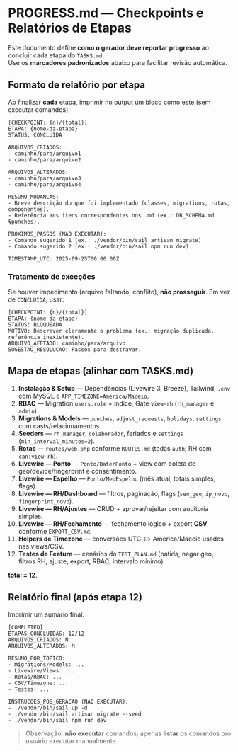 # PROGRESS.md — Checkpoints e Relatórios de Etapas

Este documento define **como o gerador deve reportar progresso** ao concluir cada etapa do `TASKS.md`.  
Use os **marcadores padronizados** abaixo para facilitar revisão automática.

## Formato de relatório por etapa
Ao finalizar **cada** etapa, imprimir no output um bloco como este (sem executar comandos):

```
[CHECKPOINT: {n}/{total}]
ETAPA: {nome-da-etapa}
STATUS: CONCLUIDA

ARQUIVOS_CRIADOS:
- caminho/para/arquivo1
- caminho/para/arquivo2

ARQUIVOS_ALTERADOS:
- caminho/para/arquivo3
- caminho/para/arquivo4

RESUMO_MUDANCAS:
- Breve descrição do que foi implementado (classes, migrations, rotas, componentes).
- Referência aos itens correspondentes nos .md (ex.: DB_SCHEMA.md §punches).

PROXIMOS_PASSOS (NAO EXECUTAR):
- Comando sugerido 1 (ex.: ./vendor/bin/sail artisan migrate)
- Comando sugerido 2 (ex.: ./vendor/bin/sail npm run dev)

TIMESTAMP_UTC: 2025-09-25T00:00:00Z
```

### Tratamento de exceções
Se houver impedimento (arquivo faltando, conflito), **não prosseguir**. Em vez de `CONCLUIDA`, usar:
```
[CHECKPOINT: {n}/{total}]
ETAPA: {nome-da-etapa}
STATUS: BLOQUEADA
MOTIVO: Descrever claramente o problema (ex.: migração duplicada, referência inexistente).
ARQUIVO_AFETADO: caminho/para/arquivo
SUGESTAO_RESOLUCAO: Passos para destravar.
```

## Mapa de etapas (alinhar com TASKS.md)
1. **Instalação & Setup** — Dependências (Livewire 3, Breeze), Tailwind, `.env` com MySQL e `APP_TIMEZONE=America/Maceio`.
2. **RBAC** — Migration `users.role` + índice; Gate `view-rh` (`rh_manager` e `admin`).
3. **Migrations & Models** — `punches`, `adjust_requests`, `holidays`, `settings` com casts/relacionamentos.
4. **Seeders** — `rh_manager`, `colaborador`, feriados e `settings` (`min_interval_minutes=2`).
5. **Rotas** — `routes/web.php` conforme `ROUTES.md` (todas `auth`; RH com `can:view-rh`). 
6. **Livewire — Ponto** — `Ponto/BaterPonto` + view com coleta de geo/device/fingerprint e consentimento.
7. **Livewire — Espelho** — `Ponto/MeuEspelho` (mês atual, totais simples, flags).
8. **Livewire — RH/Dashboard** — filtros, paginação, flags (`sem_geo`, `ip_novo`, `fingerprint_novo`).
9. **Livewire — RH/Ajustes** — CRUD + aprovar/rejeitar com auditoria simples.
10. **Livewire — RH/Fechamento** — fechamento lógico + export **CSV** conforme `EXPORT_CSV.md`.
11. **Helpers de Timezone** — conversões UTC ↔ America/Maceio usados nas views/CSV.
12. **Testes de Feature** — cenários do `TEST_PLAN.md` (batida, negar geo, filtros RH, ajuste, export, RBAC, intervalo mínimo).

**total = 12**.

## Relatório final (após etapa 12)
Imprimir um sumário final:
```
[COMPLETED]
ETAPAS_CONCLUIDAS: 12/12
ARQUIVOS_CRIADOS: N
ARQUIVOS_ALTERADOS: M

RESUMO_POR_TOPICO:
- Migrations/Models: ...
- Livewire/Views: ...
- Rotas/RBAC: ...
- CSV/Timezone: ...
- Testes: ...

INSTRUCOES_POS_GERACAO (NAO EXECUTAR):
- ./vendor/bin/sail up -d
- ./vendor/bin/sail artisan migrate --seed
- ./vendor/bin/sail npm run dev
```

> Observação: **não executar** comandos; apenas **listar** os comandos pro usuário executar manualmente.
